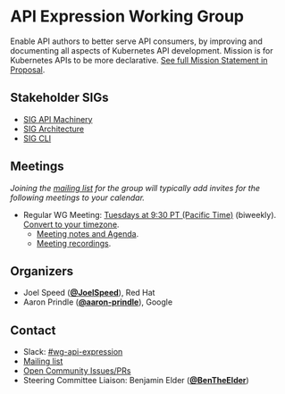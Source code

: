 <!---
This is an autogenerated file!

Please do not edit this file directly, but instead make changes to the
sigs.yaml file in the project root.

To understand how this file is generated, see https://git.k8s.io/community/generator/README.md
--->
# API Expression Working Group

Enable API authors to better serve API consumers, by improving and documenting all aspects of Kubernetes API development.  Mission is for Kubernetes APIs to be more declarative. [See full Mission Statement in Proposal](https://docs.google.com/document/d/1RxeKII-3ZESSGMKt09meSGhpDW6CyufM2v1SYgAh_uQ).

## Stakeholder SIGs
* [SIG API Machinery](/sig-api-machinery)
* [SIG Architecture](/sig-architecture)
* [SIG CLI](/sig-cli)

## Meetings
*Joining the [mailing list](https://groups.google.com/forum/#!forum/kubernetes-wg-api-expression) for the group will typically add invites for the following meetings to your calendar.*
* Regular WG Meeting: [Tuesdays at 9:30 PT (Pacific Time)](https://zoom.us/j/94238112084) (biweekly). [Convert to your timezone](http://www.thetimezoneconverter.com/?t=9%3A30&tz=PT%20%28Pacific%20Time%29).
  * [Meeting notes and Agenda](https://docs.google.com/document/d/1CSpNaicbEqKJoW306qaQEBIkwC1mGIcKl3yiB_C0HZk).
  * [Meeting recordings](https://www.youtube.com/playlist?list=PL69nYSiGNLP0CU9g6-yb1NgZXGAhMxfFE&jct=9Leh8O_yrRTB0Kcv3rMKZHncZq8POg).

## Organizers

* Joel Speed (**[@JoelSpeed](https://github.com/JoelSpeed)**), Red Hat
* Aaron Prindle (**[@aaron-prindle](https://github.com/aaron-prindle)**), Google

## Contact
- Slack: [#wg-api-expression](https://kubernetes.slack.com/messages/wg-api-expression)
- [Mailing list](https://groups.google.com/forum/#!forum/kubernetes-wg-api-expression)
- [Open Community Issues/PRs](https://github.com/kubernetes/community/labels/wg%2Fapi-expression)
- Steering Committee Liaison: Benjamin Elder (**[@BenTheElder](https://github.com/BenTheElder)**)
<!-- BEGIN CUSTOM CONTENT -->

<!-- END CUSTOM CONTENT -->

